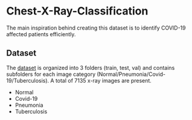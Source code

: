 # Chest-X-Ray-Classification

The main inspiration behind creating this dataset is to identify COVID-19 affected patients efficiently.

## Dataset

The [dataset](https://www.kaggle.com/datasets/jtiptj/chest-xray-pneumoniacovid19tuberculosis) is organized into 3 folders (train, test, val) and contains subfolders for each image category (Normal/Pneumonia/Covid-19/Tuberculosis). A total of 7135 x-ray images are present.

* Normal
* Covid-19
* Pneumonia
* Tuberculosis
